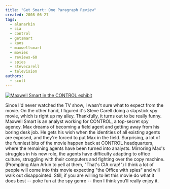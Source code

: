 ```yaml
---
title: "Get Smart: One Paragraph Review"
created: 2008-06-27
tags:
  - alanarkin
  - cia
  - control
  - getsmart
  - kaos
  - maxwellsmart
  - movies
  - reviews-60
  - spies
  - stevecarell
  - television
authors:
  - scott
---
```


[![Maxwell Smart in the CONTROL exhibit](/images/2615394913_ede39f5d1c.jpg)](http://www.flickr.com/photos/spaceninja/2615394913/)

Since I'd never watched the TV show, I wasn't sure what to expect from the movie. On the other hand, I figured it's Steve Carell doing a slapstick spy movie, which is right up my alley. Thankfully, it turns out to be really funny. Maxwell Smart is an analyst working for CONTROL, a top-secret spy agency. Max dreams of becoming a field agent and getting away from his boring desk job. He gets his wish when the identities of all existing agents are exposed, and they're forced to put Max in the field. Surprising, a lot of the funniest bits of the movie happen back at CONTROL headquarters, where the remaining agents have been turned into analysts. Mirroring Max's struggles in his new role, the agents have difficulty adapting to office culture, struggling with their computers and fighting over the copy machine. (Prompting Alan Arkin to yell at them, "That's CIA crap!") I think a lot of people will come into this movie expecting "the Office with spies" and will walk out disappointed. Still, if you are willing to let this movie do what it does best -- poke fun at the spy genre -- then I think you'll really enjoy it.
